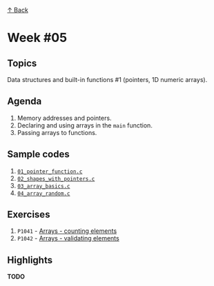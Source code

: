 [↑ Back](../README.md)

# Week #05

## Topics

Data structures and built-in functions #1 (pointers, 1D numeric arrays).

## Agenda

1. Memory addresses and pointers.
1. Declaring and using arrays in the `main` function.
1. Passing arrays to functions.

## Sample codes

1. [`01_pointer_function.c`](./samples/01_pointer_function.c)
1. [`02_shapes_with_pointers.c`](./samples/02_shapes_with_pointers.c)
1. [`03_array_basics.c`](./samples/03_array_basics.c)
1. [`04_array_random.c`](./samples/04_array_random.c)

## Exercises

1. `P1041` - [Arrays - counting elements](./exercises/P1041/README.md)
1. `P1042` - [Arrays - validating elements](./exercises/P1042/README.md)

## Highlights

**TODO**
